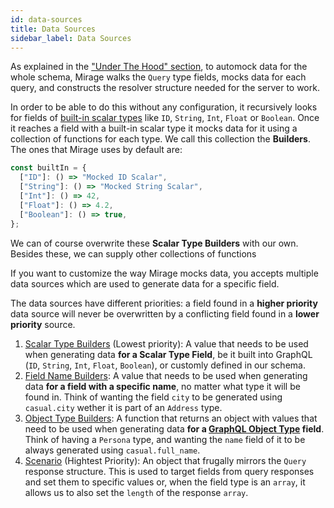 ```yaml
---
id: data-sources
title: Data Sources
sidebar_label: Data Sources
---
```


As explained in the ["Under The Hood" section](/graphql-mirage/docs/under-the-hood), to automock data for the whole schema, Mirage walks the `Query` type fields, mocks data for each query, and constructs the resolver structure needed for the server to work.

In order to be able to do this without any configuration, it recursively looks for fields of [built-in scalar types](https://graphql.org/graphql-js/basic-types/) like `ID`, `String`, `Int`, `Float` or `Boolean`. Once it reaches a field with a built-in scalar type it mocks data for it using a collection of functions for each type. We call this collection the **Builders**. The ones that Mirage uses by default are:

```javascript
const builtIn = {
  ["ID"]: () => "Mocked ID Scalar",
  ["String"]: () => "Mocked String Scalar",
  ["Int"]: () => 42,
  ["Float"]: () => 4.2,
  ["Boolean"]: () => true,
};
```

We can of course overwrite these **Scalar Type Builders** with our own. Besides these, we can supply other collections of functions

If you want to customize the way Mirage mocks data, you
accepts multiple data sources which are used to generate data for a specific field.

The data sources have different priorities: a field found in a **higher priority** data source will never be overwritten by a conflicting field found in a **lower priority** source.

1. [Scalar Type Builders](/graphql-mirage/docs/scalar-type-builders) (Lowest priority): A value that needs to be used when generating data **for a Scalar Type Field**, be it built into GraphQL (`ID`, `String`, `Int`, `Float`, `Boolean`), or customly defined in our schema.
1. [Field Name Builders](/graphql-mirage/docs/field-name-builders): A value that needs to be used when generating data **for a field with a specific name**, no matter what type it will be found in. Think of wanting the field `city` to be generated using `casual.city` wether it is part of an `Address` type.
1. [Object Type Builders](/graphql-mirage/docs/object-type-builders): A function that returns an object with values that need to be used when generating data **for a [GraphQL Object Type](https://graphql.org/learn/schema/#object-types-and-fields) field**. Think of having a `Persona` type, and wanting the `name` field of it to be always generated using `casual.full_name`.
1. [Scenario](/graphql-mirage/docs/scenarios) (Hightest Priority): An object that frugally mirrors the `Query` response structure. This is used to target fields from query responses and set them to specific values or, when the field type is an `array`, it allows us to also set the `length` of the response `array`.
